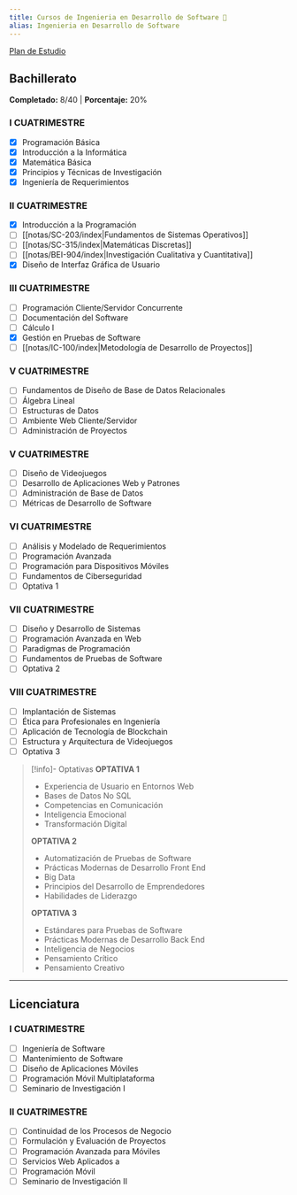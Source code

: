 ```yaml
---
title: Cursos de Ingenieria en Desarrollo de Software 📜
alias: Ingenieria en Desarrollo de Software
---
```

[Plan de Estudio](https://cdn.ufidelitas.ac.cr/wp-content/uploads/2024/08/05101715/UFidelitas_Plan-de-Estudios_Ing-en-Desarrollo-de-Software-compressed.pdf)

## **Bachillerato**
**Completado:** 8/40 | **Porcentaje:** 20%

### **I CUATRIMESTRE**
- [x] Programación Básica
- [x] Introducción a la Informática
- [x] Matemática Básica
- [x] Principios y Técnicas de Investigación
- [x] Ingeniería de Requerimientos

### **II CUATRIMESTRE**
- [x] Introducción a la Programación
- [ ] [[notas/SC-203/index|Fundamentos de Sistemas Operativos]]
- [ ] [[notas/SC-315/index|Matemáticas Discretas]]
- [ ] [[notas/BEI-904/index|Investigación Cualitativa y Cuantitativa]]
- [x] Diseño de Interfaz Gráfica de Usuario

### **III CUATRIMESTRE**
- [ ] Programación Cliente/Servidor Concurrente
- [ ] Documentación del Software
- [ ] Cálculo I
- [x] Gestión en Pruebas de Software
- [ ] [[notas/IC-100/index|Metodología de Desarrollo de Proyectos]]

### **V CUATRIMESTRE**
- [ ] Fundamentos de Diseño de Base de Datos Relacionales
- [ ] Álgebra Lineal
- [ ] Estructuras de Datos
- [ ] Ambiente Web Cliente/Servidor
- [ ] Administración de Proyectos

### **V CUATRIMESTRE**
- [ ] Diseño de Videojuegos
- [ ] Desarrollo de Aplicaciones Web y Patrones
- [ ] Administración de Base de Datos
- [ ] Métricas de Desarrollo de Software

### **VI CUATRIMESTRE**
- [ ] Análisis y Modelado de Requerimientos
- [ ] Programación Avanzada
- [ ] Programación para Dispositivos Móviles
- [ ] Fundamentos de Ciberseguridad
- [ ] Optativa 1

### **VII CUATRIMESTRE**
- [ ] Diseño y Desarrollo de Sistemas
- [ ] Programación Avanzada en Web
- [ ] Paradigmas de Programación
- [ ] Fundamentos de Pruebas de Software
- [ ] Optativa 2

### **VIII CUATRIMESTRE**
- [ ] Implantación de Sistemas
- [ ] Ética para Profesionales en Ingeniería
- [ ] Aplicación de Tecnología de Blockchain
- [ ] Estructura y Arquitectura de Videojuegos
- [ ] Optativa 3

>[!info]- Optativas
>**OPTATIVA 1**
>- Experiencia de Usuario en Entornos Web
>- Bases de Datos No SQL
>- Competencias en Comunicación
>- Inteligencia Emocional
>- Transformación Digital
>
>**OPTATIVA 2**
>- Automatización de Pruebas de Software
>- Prácticas Modernas de Desarrollo Front End
>- Big Data
>- Principios del Desarrollo de Emprendedores
>- Habilidades de Liderazgo
>
>**OPTATIVA 3**
>- Estándares para Pruebas de Software
>- Prácticas Modernas de Desarrollo Back End
>- Inteligencia de Negocios
>- Pensamiento Crítico
>- Pensamiento Creativo

---

## **Licenciatura**

### **I CUATRIMESTRE**
- [ ] Ingeniería de Software
- [ ] Mantenimiento de Software
- [ ] Diseño de Aplicaciones Móviles
- [ ] Programación Móvil Multiplataforma
- [ ] Seminario de Investigación I

### **II CUATRIMESTRE**
- [ ] Continuidad de los Procesos de Negocio
- [ ] Formulación y Evaluación de Proyectos
- [ ] Programación Avanzada para Móviles
- [ ] Servicios Web Aplicados a
- [ ] Programación Móvil
- [ ] Seminario de Investigación II
